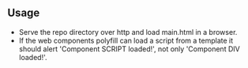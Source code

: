 ## Usage

  * Serve the repo directory over http and load main.html in a browser.
  * If the web components polyfill can load a script from a template it should alert 'Component SCRIPT loaded!', not only 'Component DIV loaded!'.

